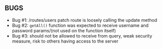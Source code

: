 ## BUGS

- Bug #1: /routes/users patch route is loosely calling the update method
- Bug #2: `getAll()` function was expected to receive username and password params/(not used on the function itself)
- Bug #3: should not be allowed to receive from query, weak security measure, risk to others having access to the server
